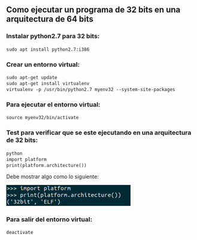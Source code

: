 ## __Como ejecutar un programa de 32 bits en una arquitectura de 64 bits__
### Instalar python2.7 para 32 bits:
```
sudo apt install python2.7:i386 
```
### Crear un entorno virtual:
```
sudo apt-get update
sudo apt-get install virtualenv
virtualenv -p /usr/bin/python2.7 myenv32 --system-site-packages
```
### Para ejecutar el entorno virtual:
```
source myenv32/bin/activate
```
### Test para verificar que se este ejecutando en una arquitectura de 32 bits:
```
python
import platform 
print(platform.architecture())
```
Debe mostrar algo como lo siguiente:

![](images/image.png)
### Para salir del entorno virtual:
```
deactivate        
```
